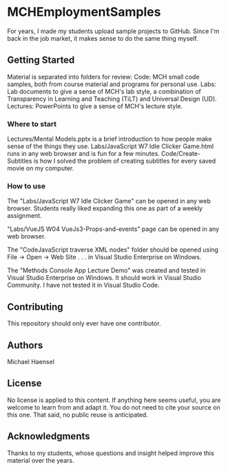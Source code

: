 # MCHEmploymentSamples

For years, I made my students upload sample projects to GitHub. Since I'm back in the job market, it makes sense to do the same thing myself.

## Getting Started

Material is separated into folders for review:
Code: MCH small code samples, both from course material and programs for personal use.
Labs: Lab documents to give a sense of MCH's lab style, a combination of Transparency in Learning and Teaching (TiLT) and Universal Design (UD).
Lectures: PowerPoints to give a sense of MCH's lecture style.

### Where to start
Lectures/Mental Models.pptx is a brief introduction to how people make sense of the things they use.
Labs/JavaScript W7 Idle Clicker Game.html runs in any web browser and is fun for a few minutes.
Code/Create-Subtitles is how I solved the problem of creating subtitles for every saved movie on my computer.

### How to use

The "Labs/JavaScript W7 Idle Clicker Game" can be opened in any web browser. Students really liked expanding this one as part of a weekly assignment.

"Labs/VueJS W04 VueJs3-Props-and-events" page can be opened in any web browser.

The "CodeJavaScript traverse XML nodes" folder should be opened using File -> Open -> Web Site . . . in Visual Studio Enterprise on Windows.

The "Methods Console App Lecture Demo" was created and tested in Visual Studio Enterprise on Windows. It should work in Visual Studio Community. I have not tested it in Visual Studio Code.

## Contributing

This repository should only ever have one contributor.

## Authors

Michael Haensel

## License

No license is applied to this content. If anything here seems useful, you are welcome to learn from and adapt it. You do not need to cite your source on this one. That said, no public reuse is anticipated.

## Acknowledgments

Thanks to my students, whose questions and insight helped improve this material over the years.